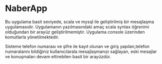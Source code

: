 # NaberApp

 Bu uygulama basit seviyede, scala ve mysql ile geliştirilmiş bir mesajlaşma uygulamasıdır. Uygulamanın yazılmasındaki amaç scala syntax öğrenimi olduğundan
bir arayüz geliştirilmemiştir. Uygulama console üzerinden komutlarla yönetilmektedir. 

 Sisteme telefon numarası ve şifre ile kayıt olunan ve giriş yapılan,telefon numaralarını bildiğiniz kullanıcılarala 
mesajlaşmanızı sağlayan, eski mesajlar ve konuşmaları devam ettirebilen basit bir arayüzdür.
 
 
